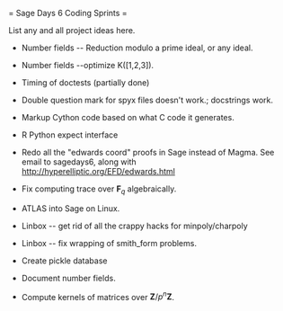 = Sage Days 6 Coding Sprints =

List any and all project ideas here.

 * Number fields -- Reduction modulo a prime ideal, or any ideal.

 * Number fields --optimize K([1,2,3]).

 * Timing of doctests (partially done)

 * Double question mark for spyx files doesn't work.; docstrings work.

 * Markup Cython code based on what C code it generates.

 * R Python expect interface

 * Redo all the "edwards coord" proofs in Sage instead of Magma.  See email to sagedays6, along with http://hyperelliptic.org/EFD/edwards.html

 * Fix computing trace over $\mathbf{F}_q$ algebraically. 

 * ATLAS into Sage on Linux. 

 * Linbox -- get rid of all the crappy hacks for minpoly/charpoly

 * Linbox -- fix wrapping of smith_form problems.

 * Create pickle database

 * Document number fields. 

 * Compute kernels of matrices over $\mathbf{Z}/p^n\mathbf{Z}$.
